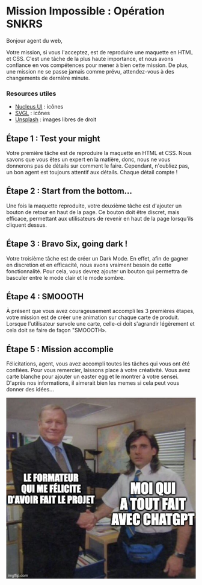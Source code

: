 # Mission Impossible : Opération SNKRS

Bonjour agent du web,

Votre mission, si vous l'acceptez, est de reproduire une maquette en HTML et CSS. C'est une tâche de la
plus haute importance, et nous avons confiance en vos compétences pour mener à bien cette mission. De plus, une mission
ne se passe jamais comme prévu, attendez-vous à des changements de dernière minute.

### Resources utiles

- [Nucleus UI](https://icon.nucleus-ui.com/) : icônes
- [SVGL](https://svgl.vercel.app/) : icônes
- [Unsplash](https://unsplash.com/fr) : images libres de droit

## Étape 1 : Test your might

Votre première tâche est de reproduire la maquette en HTML et CSS. Nous savons que vous êtes un expert en la matière,
donc, nous ne vous donnerons pas de détails sur comment le faire. Cependant, n'oubliez pas, un bon agent est toujours
attentif aux détails. Chaque détail compte !

## Étape 2 : Start from the bottom...

Une fois la maquette reproduite, votre deuxième tâche est d'ajouter un bouton de retour en haut de la page. Ce bouton
doit être discret, mais efficace, permettant aux utilisateurs de revenir en haut de la page lorsqu'ils cliquent dessus.

## Étape 3 : Bravo Six, going dark !

Votre troisième tâche est de créer un Dark Mode. En effet, afin de gagner en discretion et en efficacité, nous avons
vraiment besoin de cette fonctionnalité. Pour cela, vous devrez ajouter un bouton qui permettra de basculer entre le
mode clair et le mode sombre.

## Étape 4 : SMOOOTH

À présent que vous avez courageusement accompli les 3 premières étapes, votre mission est de créer une animation sur
chaque carte de produit. Lorsque l'utilisateur survole une carte, celle-ci doit s'agrandir légèrement et cela doit se
faire de façon "SMOOOTH».

## Étape 5 : Mission accomplie

Félicitations, agent, vous avez accompli toutes les tâches qui vous ont été confiées.
Pour vous remercier, laissons place à votre créativité. Vous avez carte blanche pour ajouter un easter egg et le montrer
à votre sensei.
D'après nos informations, il aimerait bien les memes si cela peut vous donner des idées...

![](meme.jpeg)
